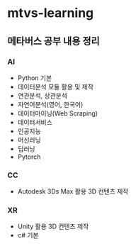 # mtvs-learning

## 메타버스 공부 내용 정리

### AI

- Python 기본
- 데이터분석 모듈 활용 및 제작
- 연관분석, 상관분석
- 자연어분석(영어, 한국어)
- 데이터마이닝(Web Scraping)
- 데이터서비스
- 인공지능
- 머신러닝
- 딥러닝
- Pytorch

### CC

- Autodesk 3Ds Max 활용 3D 컨텐츠 제작

### XR

- Unity 활용 3D 컨텐츠 제작
- c# 기본
